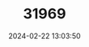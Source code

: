 ---
title: "31969"
category: "Shorea dealbata"
draft: false
date: 2024-02-22 13:03:50
languages:
  Malay: ["Meranti Bumbung"]
  English: ["White Meranti"]
---